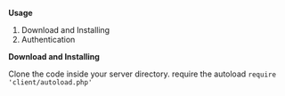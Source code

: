 **Usage**

1.  Download and Installing
2.  Authentication

**Download and Installing**

Clone the code inside your server directory. require the autoload `require 'client/autoload.php'`
